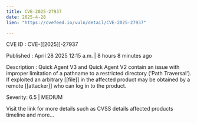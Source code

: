 ```yaml
---
title: CVE-2025-27937
date: 2025-4-28
lien: "https://cvefeed.io/vuln/detail/CVE-2025-27937"

---
```


CVE ID : CVE-[[2025]]-27937

Published :  April 28
2025
12:15 a.m. | 8 hours
8 minutes ago

Description : Quick Agent V3 and Quick Agent V2 contain an issue with improper limitation of a pathname to a restricted directory ('Path Traversal'). If exploited
an arbitrary  [[file]] in the affected product may be obtained by a remote  [[attacker]] who can log in to the product.

Severity: 6.5 | MEDIUM

Visit the link for more details
such as CVSS details
affected products
timeline
and more...
